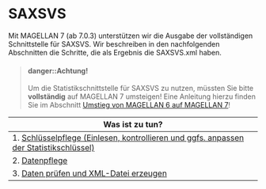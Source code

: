 # SAXSVS

Mit MAGELLAN 7 (ab 7.0.3) unterstützen wir die Ausgabe der vollständigen Schnittstelle für SAXSVS. 
Wir beschreiben in den nachfolgenden Abschnitten die Schritte, die als Ergebnis die SAXSVS.xml haben.

> #### danger::Achtung!
>
> Um die Statistikschnittstelle für SAXSVS zu nutzen, müssten Sie bitte **vollständig** auf MAGELLAN 7 umsteigen!
> Eine Anleitung hierzu finden Sie im Abschnitt [Umstieg von MAGELLAN 6 auf MAGELLAN 7](https://doc.magellan7.stueber.de/schulverwaltung/installation/umstieg-von-6-auf-7.html)!

|Was ist zu tun?|
|--|
|1. [Schlüsselpflege (Einlesen, kontrollieren und ggfs. anpassen der Statistikschlüssel)](https://doc.magellan7.stueber.de/schulverwaltung/regionales/sachsen/schluessel.html)|
|2. [Datenpflege](https://doc.magellan7.stueber.de/schulverwaltung/regionales/sachsen/datenpflege.html)|
|3. [Daten prüfen und XML-Datei erzeugen](https://doc.magellan7.stueber.de/schulverwaltung/regionales/sachsen/xml.erzeugen.html)|


